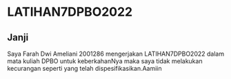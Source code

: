 # LATIHAN7DPBO2022

## Janji
Saya Farah Dwi Ameliani 2001286 mengerjakan LATIHAN7DPBO2022 dalam mata kuliah DPBO untuk keberkahanNya maka saya tidak melakukan kecurangan seperti yang telah dispesifikasikan.Aamiin

